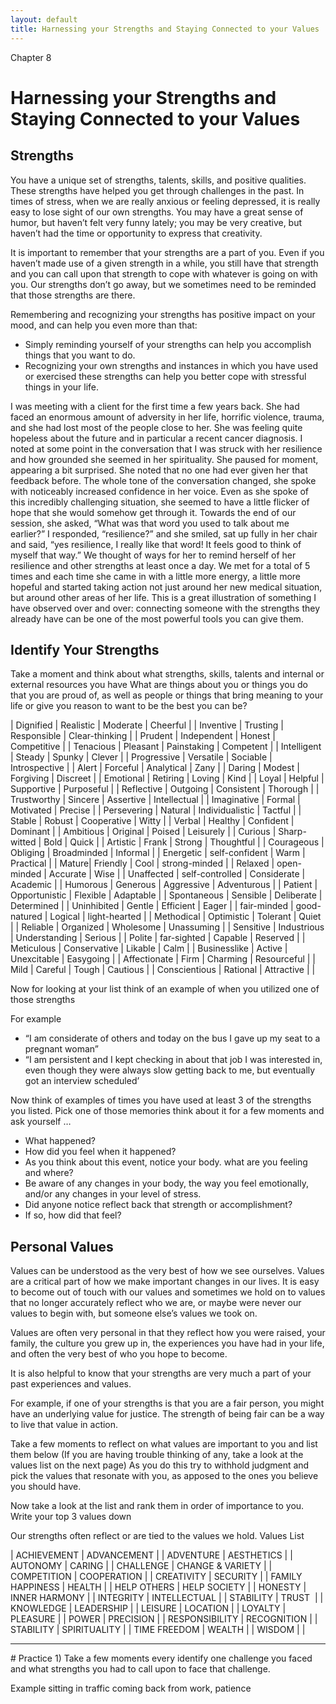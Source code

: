 ```yaml
---
layout: default
title: Harnessing your Strengths and Staying Connected to your Values
---
```

<p class="type">Chapter 8</p>

# Harnessing your Strengths and Staying Connected to your Values 

## Strengths
You have a unique set of strengths, talents, skills, and positive qualities. These strengths have helped you get through challenges in the past. In times of stress, when we are really anxious or feeling depressed, it is really easy to lose sight of our own strengths.  You may have a great sense of humor, but haven’t felt very funny lately; you may be very creative, but haven’t had the time or opportunity to express that creativity.

It is important to remember that your strengths are a part of you. Even if you haven’t made use of a given strength in a while, you still have that strength and you can call upon that strength to cope with whatever is going on with you.  Our strengths don’t go away, but we sometimes need to be reminded that those strengths are there.  

Remembering and recognizing your strengths has positive impact on your mood, and can help you even more than that:

- Simply reminding yourself of your strengths can help you accomplish things that you want to do.  
- Recognizing your own strengths and instances in which you have used or exercised these strengths can help you better cope with stressful things in your life.

<div class="story">
<p>I was meeting with a client for the first time a few years back. She had faced an enormous amount of adversity in her life, horrific violence, trauma, and she had lost most of the people close to her. She was feeling quite hopeless about the future and in particular a recent cancer diagnosis. I noted at some point in the conversation that I was struck with her resilience and how grounded she seemed in her spirituality. She paused for moment, appearing a bit surprised. She noted that no one had ever given her that feedback before. The whole tone of the conversation changed, she spoke with noticeably increased confidence in her voice. Even as she spoke of this incredibly challenging situation, she seemed to have a little flicker of hope that she would somehow get through it. Towards the end of our session, she asked, “What was that word you used to talk about me earlier?” I responded, “resilience?” and she smiled, sat up fully in her chair and said, “yes resilience, I really like that word! It feels good to think of myself that way.” We thought of ways for her to remind herself of her resilience and other strengths at least once a day. We met for a total of 5 times and each time she came in with a little more energy, a little more hopeful and started taking action not just around her new medical situation, but around other areas of her life. This is a great illustration of something I have observed over and over: connecting someone with the strengths they already have can be one of the most powerful tools you can give them.</p>
</div>

## Identify Your Strengths 
Take a moment and think about what strengths, skills, talents and internal or external resources you have What are things about you or things you do that you are proud of, as well as people or things that bring meaning to your life or give you reason to want to be the best you can be? 

| Dignified | Realistic | Moderate | Cheerful |
| Inventive | Trusting | Responsible | Clear-thinking |
| Prudent | Independent | Honest | Competitive |
| Tenacious | Pleasant | Painstaking | Competent |
| Intelligent | Steady | Spunky | Clever |
| Progressive | Versatile | Sociable | Introspective |
| Alert | Forceful | Analytical | Zany |
| Daring | Modest | Forgiving | Discreet |
| Emotional | Retiring | Loving | Kind |
| Loyal | Helpful | Supportive | Purposeful |
| Reflective | Outgoing | Consistent | Thorough |
| Trustworthy | Sincere | Assertive | Intellectual |
| Imaginative | Formal  | Motivated | Precise |
| Persevering | Natural | Individualistic | Tactful |
| Stable | Robust | Cooperative | Witty |
| Verbal | Healthy | Confident | Dominant |
| Ambitious | Original | Poised | Leisurely |
| Curious | Sharp-witted | Bold | Quick |
| Artistic | Frank | Strong | Thoughtful |
| Courageous | Obliging | Broadminded | Informal |
| Energetic | self-confident | Warm | Practical |
| Mature| Friendly | Cool | strong-minded |
| Relaxed | open-minded | Accurate | Wise |
| Unaffected | self-controlled | Considerate | Academic |
| Humorous | Generous | Aggressive | Adventurous |
| Patient | Opportunistic | Flexible | Adaptable |
| Spontaneous | Sensible | Deliberate | Determined |
| Uninhibited | Gentle | Efficient | Eager |
| fair-minded | good-natured | Logical | light-hearted |
| Methodical | Optimistic | Tolerant | Quiet |
| Reliable | Organized | Wholesome | Unassuming |
| Sensitive | Industrious | Understanding | Serious |
| Polite | far-sighted | Capable | Reserved |
| Meticulous | Conservative | Likable | Calm |
| Businesslike | Active | Unexcitable | Easygoing |
| Affectionate | Firm | Charming | Resourceful |
| Mild | Careful | Tough | Cautious |
| Conscientious | Rational | Attractive | |

Now for looking at your list think of an example of when you utilized one of those strengths

For example

- “I am considerate of others and today on the bus I gave up my seat to a pregnant woman”
- “I am persistent and I kept checking in about that job I was interested in, even though they were always slow getting back to me, but eventually got an interview scheduled’

Now think of examples of times you have used at least 3 of the strengths you listed. Pick one of those memories think about it for a few moments and ask yourself &hellip;

- What happened?
- How did you feel when it happened?
- As you think about this event, notice your body. what are you feeling and where?  
- Be aware of any changes in your body, the way you feel emotionally, and/or any changes in your level of stress.  
- Did anyone notice reflect back that strength or accomplishment?
- If so, how did that feel?

## Personal Values
Values can be understood as the very best of how we see ourselves. Values are a critical part of how we make important changes in our lives. It is easy to become out of touch with our values and sometimes we hold on to values that no longer accurately reflect who we are, or maybe were never our values to begin with, but someone else’s values we took on. 

Values are often very personal in that they reflect how you were raised, your family, the culture you grew up in, the experiences you have had in your life, and often the very best of who you hope to become.  

It is also helpful to know that your strengths are very much a part of your past experiences and values.  

For example, if one of your strengths is that you are a fair person, you might have an underlying value for justice.  The strength of being fair can be a way to live that value in action. 

Take a few moments to reflect on what values are important to you and list them below (If you are having trouble thinking of any, take a look at the values list on the next page) As you do this try to withhold judgment and pick the values that resonate with you, as apposed to the ones you believe you should have. 

Now take a look at the list and rank them in order of importance to you. Write your top 3 values down 

Our strengths often reflect or are tied to the values we hold. 
Values List

| ACHIEVEMENT 		| ADVANCEMENT  	 	|
| ADVENTURE   		| AESTHETICS       	|
| AUTONOMY    		| CARING           	|
| CHALLENGE   		| CHANGE & VARIETY 	|
| COMPETITION 		| COOPERATION      	|
| CREATIVITY  		| SECURITY         	| 
| FAMILY HAPPINESS 	| HEALTH 			|
| HELP OTHERS 		| HELP SOCIETY 		|
| HONESTY 			| INNER HARMONY 	|
| INTEGRITY 		| INTELLECTUAL 		|
| STABILITY 		| TRUST 			|
| KNOWLEDGE 		| LEADERSHIP 		|
| LEISURE 			| LOCATION 			|
| LOYALTY 			| PLEASURE 			|
| POWER 			| PRECISION 		|
| RESPONSIBILITY 	| RECOGNITION 		|
| STABILITY 		| SPIRITUALITY 		|
| TIME FREEDOM 		| WEALTH 			|
| WISDOM 			| 					|

<hr/>
# Practice
1) Take a few moments every identify one challenge you faced and what strengths you had to call upon to face that challenge.  

Example sitting in traffic coming back from work, patience 

